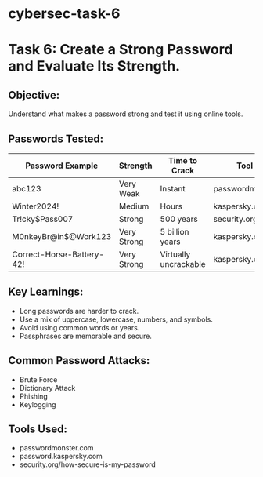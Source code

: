 # cybersec-task-6

# Task 6: Create a Strong Password and Evaluate Its Strength.

## Objective:
Understand what makes a password strong and test it using online tools.

## Passwords Tested:
| Password Example          | Strength     | Time to Crack      | Tool Used           |
|---------------------------|--------------|---------------------|---------------------|
| abc123                    | Very Weak    | Instant             | passwordmonster.com |
| Winter2024!               | Medium       | Hours               | kaspersky.com       |
| Tr!cky$Pass007            | Strong       | 500 years           | security.org        |
| M0nkeyBr@in$@Work123      | Very Strong  | 5 billion years     | kaspersky.com       |
| Correct-Horse-Battery-42! | Very Strong  | Virtually uncrackable | kaspersky.com    |

## Key Learnings:
- Long passwords are harder to crack.
- Use a mix of uppercase, lowercase, numbers, and symbols.
- Avoid using common words or years.
- Passphrases are memorable and secure.

## Common Password Attacks:
- Brute Force
- Dictionary Attack
- Phishing
- Keylogging

## Tools Used:
- passwordmonster.com
- password.kaspersky.com
- security.org/how-secure-is-my-password
